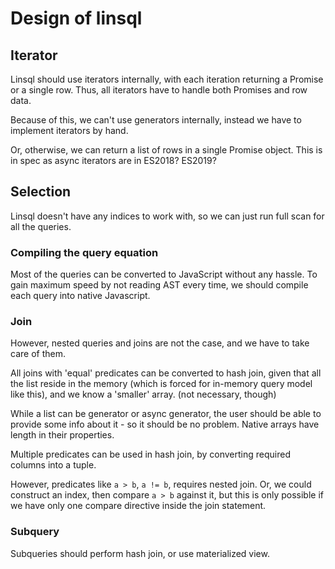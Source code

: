 # Design of linsql

## Iterator
Linsql should use iterators internally, with each iteration returning a Promise
or a single row. Thus, all iterators have to handle both Promises and row data.

Because of this, we can't use generators internally, instead we have to
implement iterators by hand.

Or, otherwise, we can return a list of rows in a single Promise object. This is
in spec as async iterators are in ES2018? ES2019?

## Selection
Linsql doesn't have any indices to work with, so we can just run full scan
for all the queries.

### Compiling the query equation
Most of the queries can be converted to JavaScript without any hassle. To gain
maximum speed by not reading AST every time, we should compile each query
into native Javascript.

### Join
However, nested queries and joins are not the case, and we have to take care of
them.

All joins with 'equal' predicates can be converted to hash join, given that
all the list reside in the memory (which is forced for in-memory query model
like this), and we know a 'smaller' array. (not necessary, though)

While a list can be generator or async generator, the user should be able to
provide some info about it - so it should be no problem. Native arrays have
length in their properties.

Multiple predicates can be used in hash join, by converting required columns
into a tuple.

However, predicates like `a > b`, `a != b`, requires nested join. Or, we could
construct an index, then compare `a > b` against it, but this is only possible
if we have only one compare directive inside the join statement.

### Subquery
Subqueries should perform hash join, or use materialized view.
